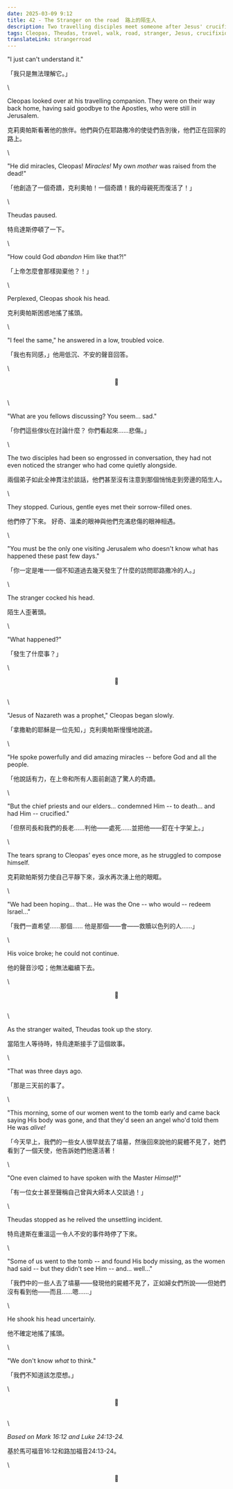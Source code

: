 ```yaml
---
date: 2025-03-09 9:12
title: 42 - The Stranger on the road  路上的陌生人
description: Two travelling disciples meet someone after Jesus' crucifixion  耶穌被釘在十字架上後，兩個旅行的門徒遇到了一個人
tags: Cleopas, Theudas, travel, walk, road, stranger, Jesus, crucifixion
translateLink: strangerroad
---
```


"I just can't understand it."

「我只是無法理解它。」

\

Cleopas looked over at his travelling companion. They were on their way back home, having said goodbye to the Apostles, who were still in Jerusalem.

克莉奧帕斯看著他的旅伴。他們與仍在耶路撒冷的使徒們告別後，他們正在回家的路上。

\

"He did miracles, Cleopas! *Miracles!* My own *mother* was raised from the dead!"

「他創造了一個奇蹟，克利奧帕！一個奇蹟！我的母親死而復活了！」

\

Theudas paused.

特烏達斯停頓了一下。

\

"How could God *abandon* Him like that?!"

「上帝怎麼會那樣拋棄他？！」

\

Perplexed, Cleopas shook his head. 

克利奧帕斯困惑地搖了搖頭。

\

"I feel the same," he answered in a low, troubled voice.

「我也有同感，」他用低沉、不安的聲音回答。

\

<center>💠</center>

\
\

"What are you fellows discussing? You seem... sad."

「你們這些傢伙在討論什麼？ 你們看起來......悲傷。」

\

The two disciples had been so engrossed in conversation, they had not even noticed the stranger who had come quietly alongside.

兩個弟子如此全神貫注於談話，他們甚至沒有注意到那個悄悄走到旁邊的陌生人。

\

They stopped. Curious, gentle eyes met their sorrow-filled ones. 

他們停了下來。 好奇、溫柔的眼神與他們充滿悲傷的眼神相遇。

\

"You must be the only one visiting Jerusalem who doesn't know what has happened these past few days."

「你一定是唯一一個不知道過去幾天發生了什麼的訪問耶路撒冷的人。」

\

The stranger cocked his head.

陌生人歪著頭。

\

"What happened?"

「發生了什麼事？」

\

<center>💠</center>

\
\

"Jesus of Nazareth was a prophet," Cleopas began slowly. 

「拿撒勒的耶穌是一位先知，」克利奧帕斯慢慢地說道。

\

"He spoke powerfully and did amazing miracles -- before God and all the people.

「他說話有力，在上帝和所有人面前創造了驚人的奇蹟。

\

"But the chief priests and our elders... condemned Him -- to death... and had Him -- crucified."

「但祭司長和我們的長老......判他——處死......並把他——釘在十字架上。」

\

The tears sprang to Cleopas' eyes once more, as he struggled to compose himself. 

克莉歐帕斯努力使自己平靜下來，淚水再次湧上他的眼眶。

\

"We had been hoping... that... He was the One -- who would -- redeem Israel..." 

「我們一直希望......那個...... 他是那個——會——救贖以色列的人......」

\

His voice broke; he could not continue. 

他的聲音沙啞；他無法繼續下去。

\

<center>💠</center>

\
\

As the stranger waited, Theudas took up the story. 

當陌生人等待時，特烏達斯接手了這個故事。

\

"That was three days ago. 

「那是三天前的事了。

\

"This morning, some of our women went to the tomb early and came back saying His body was gone, and that they'd seen an angel who'd told them He was *alive!*

「今天早上，我們的一些女人很早就去了墳墓，然後回來說他的屍體不見了，她們看到了一個天使，他告訴她們他還活著！

\

"One even claimed to have spoken with the Master *Himself!"*

「有一位女士甚至聲稱自己曾與大師本人交談過！」

\

Theudas stopped as he relived the unsettling incident.

特烏達斯在重溫這一令人不安的事件時停了下來。

\

"Some of us went to the tomb -- and found His body missing, as the women had said -- but they didn't see Him -- and...  well..."

「我們中的一些人去了墳墓——發現他的屍體不見了，正如婦女們所說——但她們沒有看到他——而且......嗯......」

\

He shook his head uncertainly. 

他不確定地搖了搖頭。

\

"We don't know *what* to think."

「我們不知道該怎麼想。」

\

<center>💠</center>

\
\

*Based on Mark 16:12 and Luke 24:13-24.*

基於馬可福音16:12和路加福音24:13-24。

\

<center>💠</center>

